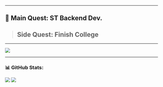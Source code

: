 

---
## 📓 Main Quest: ST Backend Dev.
> ## Side Quest: Finish College
---

<img src="https://github.com/user-attachments/assets/ad6daaf1-1b2e-417c-8095-47b11a2a564b" />


---
<!--[x] HTML
- [x] CSS
- [x] UI | UX
- [ ] PHP
- [ ] MYSQL
- [x] TAILWIND CSS
- [ ] JS
- [ ] REACT
- [ ] VUE-->
### 📊 GitHub Stats:
![](https://github-readme-stats.vercel.app/api/top-langs/?username=EbadShelby&theme=github_dark&hide_border=false&include_all_commits=true&count_private=true&layout=compact)
<img src="https://github.com/user-attachments/assets/73af0c0f-3a75-46e7-ad28-a486e1e21b12"><br>
